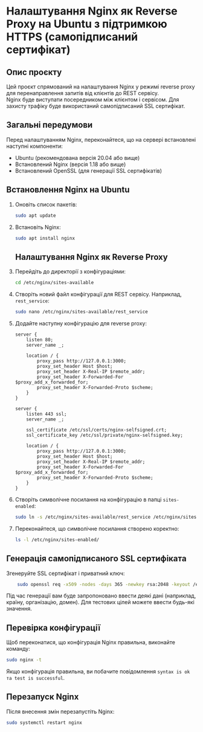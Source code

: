 # Налаштування Nginx як Reverse Proxy на Ubuntu з підтримкою HTTPS (самопідписаний сертифікат)

## Опис проєкту
Цей проєкт спрямований на налаштування Nginx у режимі reverse proxy для перенаправлення запитів від клієнтів до REST сервісу.  
Nginx буде виступати посередником між клієнтом і сервісом. Для захисту трафіку буде використаний самопідписаний SSL сертифікат.

## Загальні передумови
Перед налаштуванням Nginx, переконайтеся, що на сервері встановлені наступні компоненти:
- Ubuntu (рекомендована версія 20.04 або вище)
- Встановлений Nginx (версія 1.18 або вище)
- Встановлений OpenSSL (для генерації SSL сертифікатів)

## Встановлення Nginx на Ubuntu

1. Оновіть список пакетів:
    ```bash
    sudo apt update
    ```
2. Встановіть Nginx:
    ```bash
    sudo apt install nginx
   ```
   ## Налаштування Nginx як Reverse Proxy

1. Перейдіть до директорії з конфігураціями:
    ```bash
    cd /etc/nginx/sites-available
    ```

2. Створіть новий файл конфігурації для REST сервісу. Наприклад, `rest_service`:
    ```bash
    sudo nano /etc/nginx/sites-available/rest_service
    ```
3. Додайте наступну конфігурацію для reverse proxy:
    ```nginx
    server {
        listen 80;
        server_name _;
        
        location / {
            proxy_pass http://127.0.0.1:3000;
            proxy_set_header Host $host;
            proxy_set_header X-Real-IP $remote_addr;
            proxy_set_header X-Forwarded-For $proxy_add_x_forwarded_for;
            proxy_set_header X-Forwarded-Proto $scheme;
        }
    }

    server {
        listen 443 ssl;
        server_name _;

        ssl_certificate /etc/ssl/certs/nginx-selfsigned.crt;
        ssl_certificate_key /etc/ssl/private/nginx-selfsigned.key;

        location / {
            proxy_pass http://127.0.0.1:3000;
            proxy_set_header Host $host;
            proxy_set_header X-Real-IP $remote_addr;
            proxy_set_header X-Forwarded-For $proxy_add_x_forwarded_for;
            proxy_set_header X-Forwarded-Proto $scheme;
        }
    }
    ```
4. Створіть символічне посилання на конфігурацію в папці `sites-enabled`:
    ```bash
    sudo ln -s /etc/nginx/sites-available/rest_service /etc/nginx/sites-enabled/
    ```   

5. Переконайтеся, що символічне посилання створено коректно:
    ```bash
    ls -l /etc/nginx/sites-enabled/
    ```

## Генерація самопідписаного SSL сертифіката

Згенеруйте SSL сертифікат і приватний ключ:
```bash
    sudo openssl req -x509 -nodes -days 365 -newkey rsa:2048 -keyout /etc/ssl/private/nginx-selfsigned.key -out /etc/ssl/certs/nginx-selfsigned.crt
```

Під час генерації вам буде запропоновано ввести деякі дані (наприклад, країну, організацію, домен). Для тестових цілей можете ввести будь-які значення.

## Перевірка конфігурації
Щоб переконатися, що конфігурація Nginx правильна, виконайте команду:
 ```bash
sudo nginx -t
 ```
Якщо конфігурація правильна, ви побачите повідомлення `syntax is ok та test is successful`.

## Перезапуск Nginx

Після внесення змін перезапустіть Nginx:
```bash
sudo systemctl restart nginx
